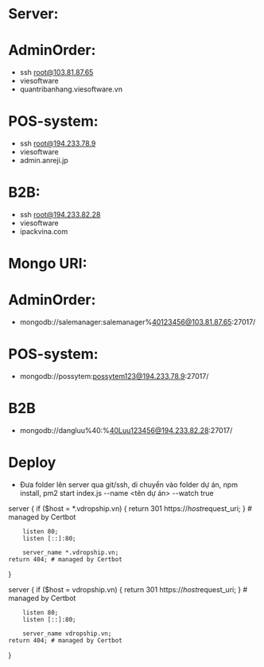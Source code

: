 # Server:

# AdminOrder:

-   ssh root@103.81.87.65
-   viesoftware
-   quantribanhang.viesoftware.vn

# POS-system:

-   ssh root@194.233.78.9
-   viesoftware
-   admin.anreji.jp

# B2B:

-   ssh root@194.233.82.28
-   viesoftware
-   ipackvina.com

# Mongo URI:

# AdminOrder:

-   mongodb://salemanager:salemanager%40123456@103.81.87.65:27017/

# POS-system:

-   mongodb://possytem:possytem123@194.233.78.9:27017/

# B2B

-   mongodb://dangluu%40:%40Luu123456@194.233.82.28:27017/

# Deploy

-   Đưa folder lên server qua git/ssh, di chuyển vào folder dự án, npm install, pm2 start index.js --name <tên dự án> --watch true

server {
    if ($host = *.vdropship.vn) {
        return 301 https://$host$request_uri;
    } # managed by Certbot


        listen 80;
        listen [::]:80;

        server_name *.vdropship.vn;
    return 404; # managed by Certbot


}

server {
    if ($host = vdropship.vn) {
        return 301 https://$host$request_uri;
    } # managed by Certbot


        listen 80;
        listen [::]:80;

        server_name vdropship.vn;
    return 404; # managed by Certbot


}